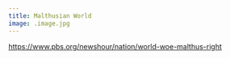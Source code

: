 ```yaml
---
title: Malthusian World
image: .image.jpg
---
```


https://www.pbs.org/newshour/nation/world-woe-malthus-right